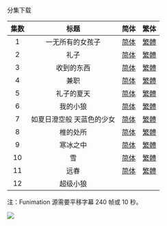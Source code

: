分集下载

| 集数 |            标题            |                             简体                             |                             繁体                             |
| :--: | :------------------------: | :----------------------------------------------------------: | :----------------------------------------------------------: |
|  1   |      一无所有的女孩子      | [简体](https://raw.githubusercontent.com/SweetSub/SweetSub-source/master/Super%20Cub/%5BSweetSub%5D%20Super%20Cub%20-%2001.chs.ass) | [繁體](https://raw.githubusercontent.com/SweetSub/SweetSub-source/master/Super%20Cub/%5BSweetSub%5D%20Super%20Cub%20-%2001.cht.ass) |
|  2   |            礼子            | [简体](https://raw.githubusercontent.com/SweetSub/SweetSub-source/master/Super%20Cub/%5BSweetSub%5D%20Super%20Cub%20-%2002.chs.ass) | [繁體](https://raw.githubusercontent.com/SweetSub/SweetSub-source/master/Super%20Cub/%5BSweetSub%5D%20Super%20Cub%20-%2002.cht.ass) |
|  3   |         收到的东西         | [简体](https://raw.githubusercontent.com/SweetSub/SweetSub-source/master/Super%20Cub/%5BSweetSub%5D%20Super%20Cub%20-%2003.chs.ass) | [繁體](https://raw.githubusercontent.com/SweetSub/SweetSub-source/master/Super%20Cub/%5BSweetSub%5D%20Super%20Cub%20-%2003.cht.ass) |
|  4   |            兼职            | [简体](https://raw.githubusercontent.com/SweetSub/SweetSub-source/master/Super%20Cub/%5BSweetSub%5D%20Super%20Cub%20-%2004.chs.ass) | [繁體](https://raw.githubusercontent.com/SweetSub/SweetSub-source/master/Super%20Cub/%5BSweetSub%5D%20Super%20Cub%20-%2004.cht.ass) |
|  5   |         礼子的夏天         | [简体](https://raw.githubusercontent.com/SweetSub/SweetSub-source/master/Super%20Cub/%5BSweetSub%5D%20Super%20Cub%20-%2005.chs.ass) | [繁體](https://raw.githubusercontent.com/SweetSub/SweetSub-source/master/Super%20Cub/%5BSweetSub%5D%20Super%20Cub%20-%2005.cht.ass) |
|  6   |          我的小狼          | [简体](https://raw.githubusercontent.com/SweetSub/SweetSub-source/master/Super%20Cub/%5BSweetSub%5D%20Super%20Cub%20-%2006.chs.ass) | [繁體](https://raw.githubusercontent.com/SweetSub/SweetSub-source/master/Super%20Cub/%5BSweetSub%5D%20Super%20Cub%20-%2006.cht.ass) |
|  7   | 如夏日澄空般  天蓝色的少女 | [简体](https://raw.githubusercontent.com/SweetSub/SweetSub-source/master/Super%20Cub/%5BSweetSub%5D%20Super%20Cub%20-%2007.chs.ass) | [繁體](https://raw.githubusercontent.com/SweetSub/SweetSub-source/master/Super%20Cub/%5BSweetSub%5D%20Super%20Cub%20-%2007.cht.ass) |
|  8   |          椎的处所          | [简体](https://raw.githubusercontent.com/SweetSub/SweetSub-source/master/Super%20Cub/%5BSweetSub%5D%20Super%20Cub%20-%2008.chs.ass) | [繁體](https://raw.githubusercontent.com/SweetSub/SweetSub-source/master/Super%20Cub/%5BSweetSub%5D%20Super%20Cub%20-%2008.cht.ass) |
|  9   |          寒冰之中          | [简体](https://raw.githubusercontent.com/SweetSub/SweetSub-source/master/Super%20Cub/%5BSweetSub%5D%20Super%20Cub%20-%2009.chs.ass) | [繁體](https://raw.githubusercontent.com/SweetSub/SweetSub-source/master/Super%20Cub/%5BSweetSub%5D%20Super%20Cub%20-%2009.cht.ass) |
|  10  |             雪             | [简体](https://raw.githubusercontent.com/SweetSub/SweetSub-source/master/Super%20Cub/%5BSweetSub%5D%20Super%20Cub%20-%2010.chs.ass) | [繁體](https://raw.githubusercontent.com/SweetSub/SweetSub-source/master/Super%20Cub/%5BSweetSub%5D%20Super%20Cub%20-%2010.cht.ass) |
|  11  |            远春            | [简体](https://raw.githubusercontent.com/SweetSub/SweetSub-source/master/Super%20Cub/%5BSweetSub%5D%20Super%20Cub%20-%2011.chs.ass) | [繁體](https://raw.githubusercontent.com/SweetSub/SweetSub-source/master/Super%20Cub/%5BSweetSub%5D%20Super%20Cub%20-%2011.cht.ass) |
|  12  |          超级小狼          |                                                              |                                                              |

注：Funimation 源需要平移字幕 240 帧或 10 秒。

![](https://p.sda1.dev/1/1e9b5a9b78e06b5f388b0f3d277bdcc1/Super%20Cub%204.jpg)
